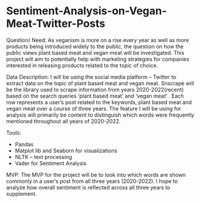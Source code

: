 # Sentiment-Analysis-on-Vegan-Meat-Twitter-Posts

Question/ Need:
As veganism is more on a rise every year as well as more products being introduced widely to the public, the question on how the public views plant based meat and vegan meat will be investigated. This project will aim to potentially help with marketing strategies for companies interested in releasing products related to the topic of choice.

Data Description:
I will be using the social media platform – Twitter to extract data on the topic of plant based meat and vegan meat. Snscrape will be the library used to scrape information from years 2020-2022(recent) based on the search queries ‘plant based meat’ and ‘vegan meat’ . Each row represents a user’s post related to the keywords, plant based meat and vegan meat over a course of three years. The feature I will be using for analysis will primarily be content to distinguish which words were frequently mentioned throughout all years of 2020-2022.

Tools:
- Pandas
- Matplot lib and Seaborn for visualizations
- NLTK – text processing
- Vader for Sentiment Analysis

MVP:
The MVP for the project will be to look into which words are shown commonly in a user’s post from all three years (2020-2022). I hope to analyze how overall sentiment is reflected across all three years to supplement.
